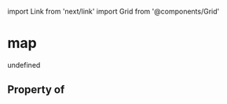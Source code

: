 import Link from 'next/link'
import Grid from '@components/Grid'

# map

undefined

## Property of



